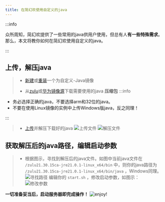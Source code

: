 ```yaml
---
title: 在简幻欢使用自定义的java
---
```

   
:::info
   
众所周知，简幻欢提供了一些常用的java供用户使用，但总有人**有一些特殊需求**。那么，本文将教你如何在简幻欢使用自定义的java。
     
:::

## 上传，解压java
   
> - [新建](../10-createserver.md)或[重装](../15-reinstall.md)一个为自定义-Java镜像
>      
>    
> - 从[zulu](https://www.azul.com/downloads/)或[华为镜像源](https://repo.huaweicloud.com/java/jdk/)下载需要使用的java **压缩包**
>:::info

 - 务必选择正确的java，不要选择arm和32位的java。    
 - 不要在使用Linux镜像的实例中上传Windows版java，反之同理！
     
:::
> - [上传](../11-upload.md)并解压下载好的java
>![上传文件](/img/pages/MCJE-210-addownjava-1.png)
>![解压文件](/img/pages/MCJE-210-addownjava-2.png)
      
## 获取解压后的java路径，编辑启动参数
    
> - 根据图示，寻找到解压后的java文件。如图中当前java文件在 `/zulu21.30.15ca-jre21.0.1-linux_x64/bin` 中，则你的java路径为 `/zulu21.30.15ca-jre21.0.1-linux_x64/bin/java` ，Windows同理。
>![寻找路径](/img/pages/MCJE-210-addownjava-3.png)
>编辑你的 `start.sh` ，修改启动参数，如图示：
>![修改参数](/img/pages/MCJE-210-addownjava-4.png)

**一切准备妥当后，启动服务器即完成操作！**
![enjoy!](/img/pages/MCJE-210-addownjava-5.png)
